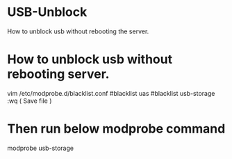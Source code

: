 # USB-Unblock
How to unblock usb without rebooting the server.

# How to unblock usb without rebooting server.
  
  vim /etc/modprobe.d/blacklist.conf
    #blacklist uas
    #blacklist usb-storage
  :wq ( Save file )
 
# Then run below modprobe command
  modprobe usb-storage
